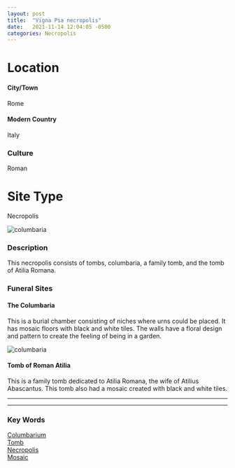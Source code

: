 ```yaml
---
layout: post
title:  "Vigna Pia necropolis"
date:   2021-11-14 12:04:05 -0500
categories: Necropolis
---
```

# Location
#### City/Town
Rome
#### Modern Country
Italy
### Culture
Roman
# Site Type
Necropolis

![columbaria](https://3.bp.blogspot.com/-EPbxXx1XEHc/W0ytfAnUZyI/AAAAAAAAnXg/IECFEMl517YqnNNjEzxxFql3-KPlnvibwCLcBGAs/w1200-h630-p-k-no-nu/necropoli-vigna-pia1.jpg)

### Description
This necropolis consists of tombs, columbaria, a family tomb, and the tomb of Atilia Romana.


### Funeral Sites
#### The Columbaria
This is a burial chamber consisting of niches where urns could be placed. It has  mosaic floors with black and white tiles. The walls have a floral design and pattern to create the feeling of being in a garden.

![columbaria](https://2.bp.blogspot.com/-VSkWDEnUOdY/W0yr-ujztvI/AAAAAAAAnXU/DkXlz9HFiFYM9wYIO4fmmiB9qoWcUGyGQCLcBGAs/s1600/necropoli-vigna-pia.jpg)

#### Tomb of Roman Atilia
This is a family tomb dedicated to Atilia Romana, the wife of Atilius Abascantus. This tomb also had a mosaic created with black and white tiles.

---
---
### Key Words
[Columbarium](https://www.britannica.com/topic/columbarium)\
[Tomb](https://www.britannica.com/topic/tomb)\
[Necropolis](https://www.britannica.com/topic/necropolis-archaeology)\
[Mosaic](https://www.britannica.com/art/mosaic-art)
